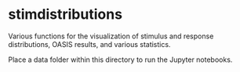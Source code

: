 # stimdistributions

Various functions for the visualization of stimulus and response distributions, OASIS results, and various statistics.

Place a data folder within this directory to run the Jupyter notebooks.
